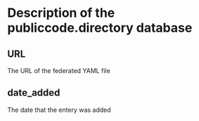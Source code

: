 # Description of the publiccode.directory database

## URL

The URL of the federated YAML file

## date_added

The date that the entery was added


